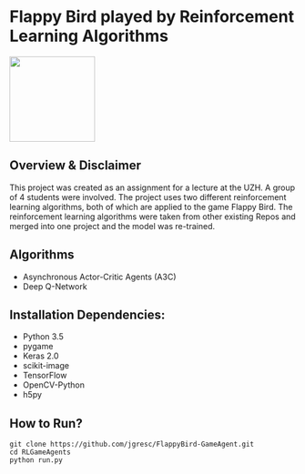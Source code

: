 # Flappy Bird played by Reinforcement Learning Algorithms

<img src="./assets/flappydemo.gif" width="150">

## Overview & Disclaimer
This project was created as an assignment for a lecture at the UZH. A group of 4 students were involved. The project uses two different reinforcement learning algorithms, both of which are applied to the game Flappy Bird. The reinforcement learning algorithms were taken from other existing Repos and merged into one project and the model was re-trained.

## Algorithms
- Asynchronous Actor-Critic Agents (A3C)
- Deep Q-Network

## Installation Dependencies:
* Python 3.5
* pygame
* Keras 2.0
* scikit-image
* TensorFlow
* OpenCV-Python
* h5py

## How to Run?
```
git clone https://github.com/jgresc/FlappyBird-GameAgent.git
cd RLGameAgents
python run.py
```


